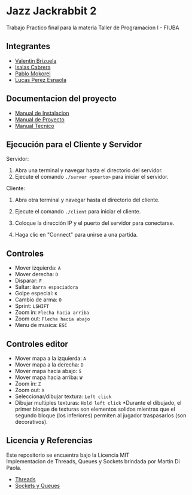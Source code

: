 # Jazz Jackrabbit 2
Trabajo Practico final para la materia Taller de Programacion I - FIUBA

## Integrantes
* [Valentin Brizuela](https://github.com/ValentinBrizuela)
* [Isaias Cabrera](https://github.com/isaiascabreraa)
* [Pablo Mokorel](https://github.com/pablomoko)
* [Lucas Perez Esnaola](https://github.com/LucasPerezEs)

## Documentacion del proyecto
* [Manual de Instalacion](manuales/ManualDeInstalacion.txt)
* [Manual de Proyecto](manuales/ManualDeProyecto.pdf)
* [Manual Tecnico](manuales/ManualTecnico.pdf)

## Ejecución para el Cliente y Servidor
Servidor:
1. Abra una terminal y navegar hasta el directorio del servidor.
2. Ejecute el comando `./server <puerto>` para iniciar el servidor.

Cliente:
1. Abra otra terminal y navegar hasta el directorio del cliente.
2. Ejecute el comando `./client` para iniciar el cliente.

3. Coloque la dirección IP y el puerto del servidor para conectarse.  

4. Haga clic en "Connect" para unirse a una partida.  

## Controles
* Mover izquierda: `A`
* Mover derecha: `D`
* Disparar: `F`
* Saltar: `Barra espaciadora`
* Golpe especial: `K`
* Cambio de arma: `O`
* Sprint: `LSHIFT`
* Zoom in: `Flecha hacia arriba`
* Zoom out: `Flecha hacia abajo`
* Menu de musica: `ESC`

## Controles editor
* Mover mapa a la izquierda: `A`
* Mover mapa a la derecha: `D`
* Mover mapa hacia abajo: `S`
* Mover mapa hacia arriba: `W`
* Zoom in: `Z`
* Zoom out: `X`
* Seleccionar/dibujar textura: `Left click`
* Dibujar multiples texturas: `Hold left click`
*Durante el dibujado, el primer bloque de texturas son elementos solidos mientras que el segundo bloque (los inferiores) permiten al jugador traspasarlos (son decorativos).

## Licencia y Referencias
Este repositorio se encuentra bajo la Licencia MIT  
Implementacion de Threads, Queues y Sockets brindada por Martin Di Paola.
* [Threads](https://github.com/eldipa/hands-on-threads)
* [Sockets y Queues](https://github.com/eldipa/sockets-en-cpp)
